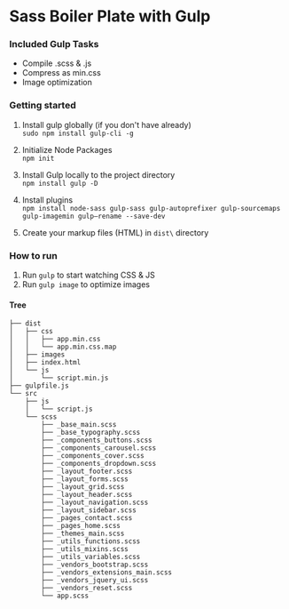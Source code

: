 # Sass Boiler Plate with Gulp

### Included Gulp Tasks
* Compile .scss & .js
* Compress as min.css
* Image optimization

### Getting started
1. Install gulp globally (if you don't have already)\
```sudo npm install gulp-cli -g```

1. Initialize Node Packages\
```npm init```

1. Install Gulp locally to the project directory\
```npm install gulp -D```

1. Install plugins\
```npm install node-sass gulp-sass gulp-autoprefixer gulp-sourcemaps gulp-imagemin gulp—rename --save-dev```

1. Create your markup files (HTML) in ```dist\``` directory

### How to run
1. Run ```gulp``` to start watching CSS & JS
1. Run ```gulp image``` to optimize images


#### Tree

```
├── dist
│   ├── css
│   │   ├── app.min.css
│   │   └── app.min.css.map
│   ├── images
│   ├── index.html
│   └── js
│       └── script.min.js
├── gulpfile.js
└── src
    ├── js
    │   └── script.js
    └── scss
        ├── _base_main.scss
        ├── _base_typography.scss
        ├── _components_buttons.scss
        ├── _components_carousel.scss
        ├── _components_cover.scss
        ├── _components_dropdown.scss
        ├── _layout_footer.scss
        ├── _layout_forms.scss
        ├── _layout_grid.scss
        ├── _layout_header.scss
        ├── _layout_navigation.scss
        ├── _layout_sidebar.scss
        ├── _pages_contact.scss
        ├── _pages_home.scss
        ├── _themes_main.scss
        ├── _utils_functions.scss
        ├── _utils_mixins.scss
        ├── _utils_variables.scss
        ├── _vendors_bootstrap.scss
        ├── _vendors_extensions_main.scss
        ├── _vendors_jquery_ui.scss
        ├── _vendors_reset.scss
        └── app.scss
  ```
